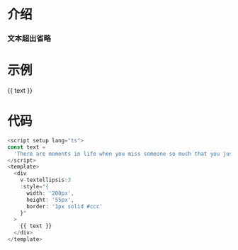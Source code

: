 # 介绍

### 文本超出省略

# 示例

<script setup>
const text =
  'There are moments in life when you miss someone so much that you just want to pick them from your dreams and hug them for real! Dream what you want to dream;go where you want to go;be what you want to be,because you have only one life and one chance to do all the things you want to do.'
</script>

<div
  v-textellipsis:3
  :style="{
    width: '200px',
    height: '70px',
    border: '1px solid #ccc'
  }"
>
  {{ text }}
</div>

# 代码

```js
<script setup lang="ts">
const text =
  'There are moments in life when you miss someone so much that you just want to pick them from your dreams and hug them for real! Dream what you want to dream;go where you want to go;be what you want to be,because you have only one life and one chance to do all the things you want to do.'
</script>
<template>
  <div
    v-textellipsis:3
    :style="{
      width: '200px',
      height: '55px',
      border: '1px solid #ccc'
    }"
  >
    {{ text }}
  </div>
</template>
```
